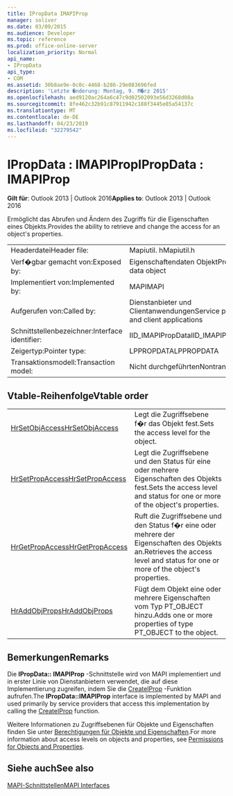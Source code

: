 ```yaml
---
title: IPropData IMAPIProp
manager: soliver
ms.date: 03/09/2015
ms.audience: Developer
ms.topic: reference
ms.prod: office-online-server
localization_priority: Normal
api_name:
- IPropData
api_type:
- COM
ms.assetid: 30b8ae9e-0c0c-4468-b286-29e083696fed
description: 'Letzte �nderung: Montag, 9. M�rz 2015'
ms.openlocfilehash: aed9120ac264a6c47c9d02502093e56d3268d08a
ms.sourcegitcommit: 8fe462c32b91c87911942c188f3445e85a54137c
ms.translationtype: MT
ms.contentlocale: de-DE
ms.lasthandoff: 04/23/2019
ms.locfileid: "32279542"
---
```

# <a name="ipropdata--imapiprop"></a><span data-ttu-id="c6643-103">IPropData : IMAPIProp</span><span class="sxs-lookup"><span data-stu-id="c6643-103">IPropData : IMAPIProp</span></span>

  
  
<span data-ttu-id="c6643-104">**Gilt für**: Outlook 2013 | Outlook 2016</span><span class="sxs-lookup"><span data-stu-id="c6643-104">**Applies to**: Outlook 2013 | Outlook 2016</span></span> 
  
<span data-ttu-id="c6643-105">Ermöglicht das Abrufen und Ändern des Zugriffs für die Eigenschaften eines Objekts.</span><span class="sxs-lookup"><span data-stu-id="c6643-105">Provides the ability to retrieve and change the access for an object's properties.</span></span> 
  
|||
|:-----|:-----|
|<span data-ttu-id="c6643-106">Headerdatei</span><span class="sxs-lookup"><span data-stu-id="c6643-106">Header file:</span></span>  <br/> |<span data-ttu-id="c6643-107">Mapiutil. h</span><span class="sxs-lookup"><span data-stu-id="c6643-107">Mapiutil.h</span></span>  <br/> |
|<span data-ttu-id="c6643-108">Verf�gbar gemacht von:</span><span class="sxs-lookup"><span data-stu-id="c6643-108">Exposed by:</span></span>  <br/> |<span data-ttu-id="c6643-109">Eigenschaftendaten Objekt</span><span class="sxs-lookup"><span data-stu-id="c6643-109">Property data object</span></span>  <br/> |
|<span data-ttu-id="c6643-110">Implementiert von:</span><span class="sxs-lookup"><span data-stu-id="c6643-110">Implemented by:</span></span>  <br/> |<span data-ttu-id="c6643-111">MAPI</span><span class="sxs-lookup"><span data-stu-id="c6643-111">MAPI</span></span>  <br/> |
|<span data-ttu-id="c6643-112">Aufgerufen von:</span><span class="sxs-lookup"><span data-stu-id="c6643-112">Called by:</span></span>  <br/> |<span data-ttu-id="c6643-113">Dienstanbieter und Clientanwendungen</span><span class="sxs-lookup"><span data-stu-id="c6643-113">Service providers and client applications</span></span>  <br/> |
|<span data-ttu-id="c6643-114">Schnittstellenbezeichner:</span><span class="sxs-lookup"><span data-stu-id="c6643-114">Interface identifier:</span></span>  <br/> |<span data-ttu-id="c6643-115">IID_IMAPIPropData</span><span class="sxs-lookup"><span data-stu-id="c6643-115">IID_IMAPIPropData</span></span>  <br/> |
|<span data-ttu-id="c6643-116">Zeigertyp:</span><span class="sxs-lookup"><span data-stu-id="c6643-116">Pointer type:</span></span>  <br/> |<span data-ttu-id="c6643-117">LPPROPDATA</span><span class="sxs-lookup"><span data-stu-id="c6643-117">LPPROPDATA</span></span>  <br/> |
|<span data-ttu-id="c6643-118">Transaktionsmodell:</span><span class="sxs-lookup"><span data-stu-id="c6643-118">Transaction model:</span></span>  <br/> |<span data-ttu-id="c6643-119">Nicht durchgeführten</span><span class="sxs-lookup"><span data-stu-id="c6643-119">Nontransacted</span></span>  <br/> |
   
## <a name="vtable-order"></a><span data-ttu-id="c6643-120">Vtable-Reihenfolge</span><span class="sxs-lookup"><span data-stu-id="c6643-120">Vtable order</span></span>

|||
|:-----|:-----|
|[<span data-ttu-id="c6643-121">HrSetObjAccess</span><span class="sxs-lookup"><span data-stu-id="c6643-121">HrSetObjAccess</span></span>](ipropdata-hrsetobjaccess.md) <br/> |<span data-ttu-id="c6643-122">Legt die Zugriffsebene f�r das Objekt fest.</span><span class="sxs-lookup"><span data-stu-id="c6643-122">Sets the access level for the object.</span></span>  <br/> |
|[<span data-ttu-id="c6643-123">HrSetPropAccess</span><span class="sxs-lookup"><span data-stu-id="c6643-123">HrSetPropAccess</span></span>](ipropdata-hrsetpropaccess.md) <br/> |<span data-ttu-id="c6643-124">Legt die Zugriffsebene und den Status für eine oder mehrere Eigenschaften des Objekts fest.</span><span class="sxs-lookup"><span data-stu-id="c6643-124">Sets the access level and status for one or more of the object's properties.</span></span>  <br/> |
|[<span data-ttu-id="c6643-125">HrGetPropAccess</span><span class="sxs-lookup"><span data-stu-id="c6643-125">HrGetPropAccess</span></span>](ipropdata-hrgetpropaccess.md) <br/> |<span data-ttu-id="c6643-126">Ruft die Zugriffsebene und den Status f�r eine oder mehrere der Eigenschaften des Objekts an.</span><span class="sxs-lookup"><span data-stu-id="c6643-126">Retrieves the access level and status for one or more of the object's properties.</span></span>  <br/> |
|[<span data-ttu-id="c6643-127">HrAddObjProps</span><span class="sxs-lookup"><span data-stu-id="c6643-127">HrAddObjProps</span></span>](ipropdata-hraddobjprops.md) <br/> |<span data-ttu-id="c6643-128">Fügt dem Objekt eine oder mehrere Eigenschaften vom Typ PT_OBJECT hinzu.</span><span class="sxs-lookup"><span data-stu-id="c6643-128">Adds one or more properties of type PT_OBJECT to the object.</span></span>  <br/> |
   
## <a name="remarks"></a><span data-ttu-id="c6643-129">Bemerkungen</span><span class="sxs-lookup"><span data-stu-id="c6643-129">Remarks</span></span>

<span data-ttu-id="c6643-130">Die **IPropData:: IMAPIProp** -Schnittstelle wird von MAPI implementiert und in erster Linie von Dienstanbietern verwendet, die auf diese Implementierung zugreifen, indem Sie die [CreateIProp](createiprop.md) -Funktion aufrufen.</span><span class="sxs-lookup"><span data-stu-id="c6643-130">The **IPropData::IMAPIProp** interface is implemented by MAPI and used primarily by service providers that access this implementation by calling the [CreateIProp](createiprop.md) function.</span></span> 
  
<span data-ttu-id="c6643-131">Weitere Informationen zu Zugriffsebenen für Objekte und Eigenschaften finden Sie unter [Berechtigungen für Objekte und Eigenschaften](permissions-for-mapi-objects-and-properties.md).</span><span class="sxs-lookup"><span data-stu-id="c6643-131">For more information about access levels on objects and properties, see [Permissions for Objects and Properties](permissions-for-mapi-objects-and-properties.md).</span></span>
  
## <a name="see-also"></a><span data-ttu-id="c6643-132">Siehe auch</span><span class="sxs-lookup"><span data-stu-id="c6643-132">See also</span></span>



[<span data-ttu-id="c6643-133">MAPI-Schnittstellen</span><span class="sxs-lookup"><span data-stu-id="c6643-133">MAPI Interfaces</span></span>](mapi-interfaces.md)

